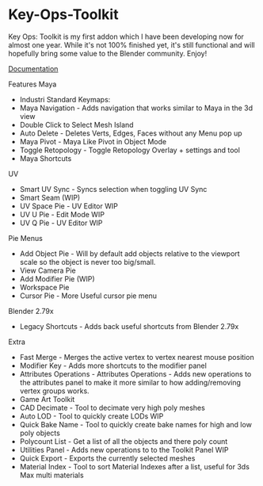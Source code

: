 # Key-Ops-Toolkit
Key Ops: Toolkit is my first addon which  I have been developing now for almost one year. While  it's not 100% finished yet, it's still functional and will hopefully bring some value to the Blender community. Enjoy!

[Documentation](https://key-ops-toolkit.notion.site/Key-Ops-Toolkit-Documentation-8683460f070542669f0dab4a92734dc9)

Features
Maya
- Industri Standard Keymaps:
- Maya Navigation - Adds navigation that works similar to Maya in the 3d view
- Double Click to Select Mesh Island
- Auto Delete - Deletes Verts, Edges, Faces without any Menu pop up 
- Maya Pivot - Maya Like Pivot in Object Mode 
- Toggle Retopology - Toggle Retopology Overlay + settings and tool 
- Maya Shortcuts

UV
- Smart UV Sync - Syncs selection when toggling UV Sync 
- Smart Seam (WIP)
- UV Space Pie - UV Editor WIP
- UV U Pie - Edit Mode WIP 
- UV Q Pie - UV Editor WIP

Pie Menus
- Add Object Pie - Will by default add objects relative to the viewport scale so the object is never too big/small.
- View Camera Pie
- Add Modifier Pie (WIP)
- Workspace Pie 
- Cursor Pie - More Useful cursor pie menu 

Blender 2.79x
- Legacy Shortcuts - Adds back useful shortcuts from Blender 2.79x


Extra
- Fast Merge - Merges the active vertex to vertex nearest mouse position
- Modifier Key - Adds more shortcuts to the modifier panel
- Attributes Operations - Attributes Operations - Adds new operations to the attributes panel to make it more similar to how adding/removing vertex groups works.
- Game Art Toolkit
- CAD Decimate - Tool to decimate very high poly meshes
- Auto LOD  - Tool to quickly create LODs WIP
- Quick Bake Name  - Tool to quickly create bake names for high and low poly objects
- Polycount List - Get a list of all the objects and there poly count
- Utilities Panel - Adds new operations to to the Toolkit Panel WIP
- Quick Export - Exports the currently selected meshes 
- Material Index - Tool to sort Material Indexes after a list, useful for 3ds Max multi materials

